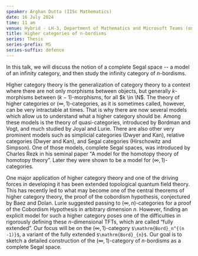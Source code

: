 ```yaml
---
speaker: Arghan Dutta (IISc Mathematics)
date: 16 July 2024
time: 11 am
venue: Hybrid - LH-3, Department of Mathematics and Microsoft Teams (online)
title: Higher categories of n-bordisms
series: Thesis
series-prefix: MS
series-suffix: defence
---
```


In this talk, we will discuss the notion of a complete Segal space -- a model of an infinity category, and then study the infinity category of $n$-bordisms.

Higher category theory is the generalization of category theory to a context where there are not only morphisms between objects, but generally $k$-morphisms between $(k−1)$-morphisms, for all $k \in \N$. The theory of higher categories or $(\infty, 1)$-categories, as it is sometimes called, however, can be very intractable at times. That is why there are now several models which allow us to understand what a higher category should be. Among these models is the theory of quasi-categories, introduced by Bordman and Vogt, and much studied by Joyal and Lurie. There are also other very prominent models such as simplicial categories (Dwyer and Kan), relative categories (Dwyer and Kan), and Segal categories (Hirschowitz and Simpson). One of those models, complete Segal spaces, was introduced by Charles Rezk in his seminal paper "A model for the homotopy theory of homotopy theory”. Later they were shown to be a model for $(\infty, 1)$-categories.

One major application of higher category theory and one of the driving forces in developing it has been extended topological quantum field theory. This has recently led to what may become one of the central theorems of higher category theory, the proof of the cobordism hypothesis, conjectured by Baez and Dolan. Lurie suggested passing to $(\infty, n)$-categories for a proof of the Cobordism Hypothesis in arbitrary dimension $n$. However, finding an explicit model for such a higher category poses one of the difficulties in rigorously defining these $n$-dimensional TFTs, which are called “fully extended”. Our focus will be on the $(\infty, 1)$-category `$\mathrm{Bord}_n^{(n -1)}$`, a variant of the fully extended `$\mathrm{Bord}_{n}$`. Our goal is to sketch a detailed construction of the $(\infty, 1)$-category of $n$-bordisms as a complete Segal space.
